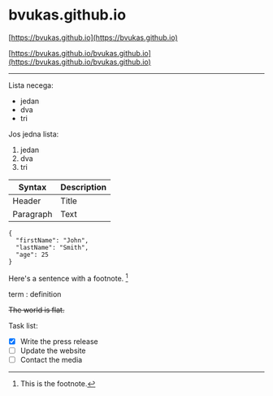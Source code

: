 # bvukas.github.io

[https://bvukas.github.io](https://bvukas.github.io)

[https://bvukas.github.io/bvukas.github.io](https://bvukas.github.io/bvukas.github.io)

---

Lista necega:
- jedan
- dva
- tri

Jos jedna lista:
1. jedan
1. dva
1. tri

| Syntax | Description |
| ----------- | ----------- |
| Header | Title |
| Paragraph | Text |

```
{
  "firstName": "John",
  "lastName": "Smith",
  "age": 25
}
```

Here's a sentence with a footnote. [^1]

[^1]: This is the footnote.

term
: definition


~~The world is flat.~~

Task list:
- [x] Write the press release
- [ ] Update the website
- [ ] Contact the media
